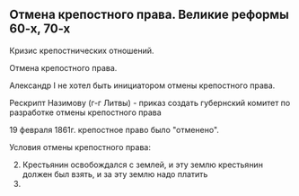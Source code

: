 
## Отмена крепостного права. Великие реформы 60-х, 70-х  

Кризис крепостнических отношений.

Отмена крепостного права. 

Александр I не хотел быть инициатором отмены крепостного права. 

Рескрипт Назимову (г-г Литвы) - приказ создать губернский комитет по разработке отмены крепостного права 

19 февраля 1861г. крепостное право было "отменено".

Условия отмены крепостного права:

2. Крестьянин освобождался с землей, и эту землю крестьянин должен был взять, и за эту землю надо платить  
3. 